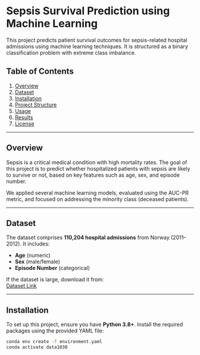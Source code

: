 # Sepsis Survival Prediction using Machine Learning

This project predicts patient survival outcomes for sepsis-related hospital admissions using machine learning techniques. It is structured as a binary classification problem with extreme class imbalance.

## Table of Contents
1. [Overview](#overview)
2. [Dataset](#dataset)
3. [Installation](#installation)
4. [Project Structure](#project-structure)
5. [Usage](#usage)
6. [Results](#results)
7. [License](#license)

---

## Overview
Sepsis is a critical medical condition with high mortality rates. The goal of this project is to predict whether hospitalized patients with sepsis are likely to survive or not, based on key features such as age, sex, and episode number.  

We applied several machine learning models, evaluated using the AUC-PR metric, and focused on addressing the minority class (deceased patients).

---

## Dataset
The dataset comprises **110,204 hospital admissions** from Norway (2011–2012). It includes:
- **Age** (numeric)
- **Sex** (male/female)
- **Episode Number** (categorical)  

If the dataset is large, download it from:  
[Dataset Link](<https://archive.ics.uci.edu/dataset/827/sepsis+survival+minimal+clinical+records>)

---

## Installation
To set up this project, ensure you have **Python 3.8+**. Install the required packages using the provided YAML file:

```bash
conda env create -f environment.yaml
conda activate data1030
